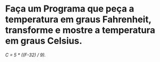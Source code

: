 # Faça um Programa que peça a temperatura em graus Fahrenheit, transforme e mostre a temperatura em graus Celsius.  
*C = 5 * ((F-32) / 9).*